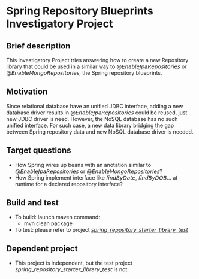# Spring Repository Blueprints Investigatory Project
## Brief description
This Investigatory Project tries answering how to create a new Repository library that could be used in a similar way to @𝘌𝘯𝘢𝘣𝘭𝘦𝘑𝘱𝘢𝘙𝘦𝘱𝘰𝘴𝘪𝘵𝘰𝘳𝘪𝘦𝘴 or @𝘌𝘯𝘢𝘣𝘭𝘦𝘔𝘰𝘯𝘨𝘰𝘙𝘦𝘱𝘰𝘴𝘪𝘵𝘰𝘳𝘪𝘦𝘴, the Spring repository blueprints.

## Motivation
Since relational database have an unified JDBC interface, adding a new database driver results in @𝘌𝘯𝘢𝘣𝘭𝘦𝘑𝘱𝘢𝘙𝘦𝘱𝘰𝘴𝘪𝘵𝘰𝘳𝘪𝘦𝘴 could be reused, just new JDBC driver is need. However, the NoSQL database has no such unified interface. For such case, a new data library bridging the gap between Spring repository data and new NoSQL database driver is needed.

## Target questions
* How Spring wires up beans with an anotation similar to @𝘌𝘯𝘢𝘣𝘭𝘦𝘑𝘱𝘢𝘙𝘦𝘱𝘰𝘴𝘪𝘵𝘰𝘳𝘪𝘦𝘴 or @𝘌𝘯𝘢𝘣𝘭𝘦𝘔𝘰𝘯𝘨𝘰𝘙𝘦𝘱𝘰𝘴𝘪𝘵𝘰𝘳𝘪𝘦𝘴?
* How Spring implement interface like 𝘧𝘪𝘯𝘥𝘉𝘺𝘋𝘢𝘵𝘦, 𝘧𝘪𝘯𝘥𝘉𝘺𝘋𝘖𝘉... at runtime for a declared repository interface?

## Build and test
* To build: launch maven command:
  * mvn clean package
* To test: please refer to project [𝘴𝘱𝘳𝘪𝘯𝘨_𝘳𝘦𝘱𝘰𝘴𝘪𝘵𝘰𝘳𝘺_𝘴𝘵𝘢𝘳𝘵𝘦𝘳_𝘭𝘪𝘣𝘳𝘢𝘳𝘺_𝘵𝘦𝘴𝘵](https://github.com/phamsodiep/j2ee_research/tree/master/j2ee_web_application_research/spring_based_web_application_research/spring_repository_starter_library_test)

## Dependent project
* This project is independent, but the test project 𝘴𝘱𝘳𝘪𝘯𝘨_𝘳𝘦𝘱𝘰𝘴𝘪𝘵𝘰𝘳𝘺_𝘴𝘵𝘢𝘳𝘵𝘦𝘳_𝘭𝘪𝘣𝘳𝘢𝘳𝘺_𝘵𝘦𝘴𝘵 is not.
